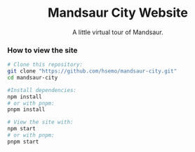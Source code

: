 <h1 align="center">Mandsaur City Website</h1>
<p align="center">A little virtual tour of Mandsaur.</p>

### How to view the site
```bash
# Clone this repository:
git clone "https://github.com/hsemo/mandsaur-city.git"
cd mandsaur-city

#Install dependencies:
npm install
# or with pnpm:
pnpm install

# View the site with:
npm start
# or with pnpm:
pnpm start
```
